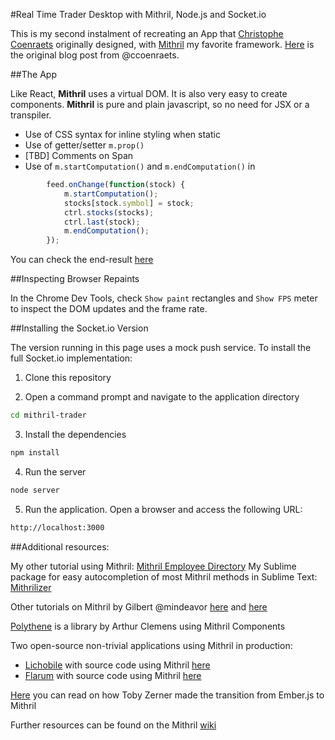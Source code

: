 #Real Time Trader Desktop with Mithril, Node.js and Socket.io

This is my second instalment of recreating an App that [Christophe Coenraets](http://coenraets.org/blog/) originally designed, with [Mithril](http://mithril.js.org/) my favorite framework.
[Here](http://coenraets.org/blog/2015/03/real-time-trader-desktop-with-react-node-js-and-socket-io/) is the original blog post from @ccoenraets.

##The App

Like React, **Mithril** uses a virtual DOM. It is also very easy to create components. 
**Mithril** is pure and plain javascript, so no need for JSX or a transpiler.
- Use of CSS syntax for inline styling when static
- Use of getter/setter `m.prop()`
- [TBD] Comments on Span
- Use of `m.startComputation()` and `m.endComputation()` in
```javascript
		feed.onChange(function(stock) {
			m.startComputation();
			stocks[stock.symbol] = stock;
			ctrl.stocks(stocks);
			ctrl.last(stock);
			m.endComputation();
		});
```
You can check the end-result [here](http://bondifrench.github.io/mithril-trader/)

##Inspecting Browser Repaints

In the Chrome Dev Tools, check `Show paint` rectangles and `Show FPS` meter to inspect the DOM updates and the frame rate.

##Installing the Socket.io Version

The version running in this page uses a mock push service. To install the full Socket.io implementation:

1. Clone this repository

2. Open a command prompt and navigate to the application directory
```bash
cd mithril-trader
```
3. Install the dependencies
```bash
npm install
```
4. Run the server
```bash
node server
```
5. Run the application. Open a browser and access the following URL:
```bash
http://localhost:3000
```

##Additional resources:

My other tutorial using Mithril: [Mithril Employee Directory](https://github.com/Bondifrench/mithril-employee-directory)
My Sublime package for easy autocompletion of most Mithril methods in Sublime Text: [Mithrilizer](https://github.com/Bondifrench/Mithrilizer)

Other tutorials on Mithril by Gilbert @mindeavor [here](http://gilbert.ghost.io/mithril-js-tutorial-1/) and [here](http://gilbert.ghost.io/mithril-js-tutorial-2/)

[Polythene](http://polythene.js.org/#polythene) is a library by Arthur Clemens using Mithril Components

Two open-source non-trivial applications using Mithril in production:
- [Lichobile](https://github.com/veloce/lichobile) with source code using Mithril [here](https://github.com/veloce/lichobile/tree/2.3.x/project/src/js)
- [Flarum](http://flarum.org/) with source code using Mithril [here](https://github.com/flarum/core/tree/master/js)

[Here](http://tobyzerner.com/mithril/) you can read on how Toby Zerner made the transition from Ember.js to Mithril

Further resources can be found on the Mithril [wiki](https://github.com/lhorie/mithril.js/wiki)